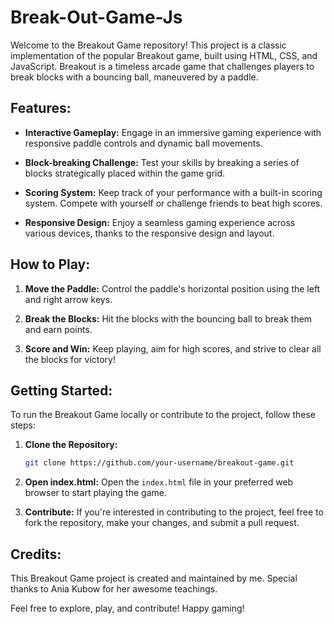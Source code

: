 # Break-Out-Game-Js

Welcome to the Breakout Game repository! This project is a classic implementation of the popular Breakout game, built using HTML, CSS, and JavaScript. Breakout is a timeless arcade game that challenges players to break blocks with a bouncing ball, maneuvered by a paddle.

## Features:

- **Interactive Gameplay:** Engage in an immersive gaming experience with responsive paddle controls and dynamic ball movements.

- **Block-breaking Challenge:** Test your skills by breaking a series of blocks strategically placed within the game grid.

- **Scoring System:** Keep track of your performance with a built-in scoring system. Compete with yourself or challenge friends to beat high scores.

- **Responsive Design:** Enjoy a seamless gaming experience across various devices, thanks to the responsive design and layout.

## How to Play:

1. **Move the Paddle:** Control the paddle's horizontal position using the left and right arrow keys.

2. **Break the Blocks:** Hit the blocks with the bouncing ball to break them and earn points.

3. **Score and Win:** Keep playing, aim for high scores, and strive to clear all the blocks for victory!

## Getting Started:

To run the Breakout Game locally or contribute to the project, follow these steps:

1. **Clone the Repository:**
    ```bash
    git clone https://github.com/your-username/breakout-game.git
    ```

2. **Open index.html:**
    Open the `index.html` file in your preferred web browser to start playing the game.

3. **Contribute:**
    If you're interested in contributing to the project, feel free to fork the repository, make your changes, and submit a pull request.

## Credits:

This Breakout Game project is created and maintained by me. Special thanks to Ania Kubow for her awesome teachings.

Feel free to explore, play, and contribute! Happy gaming!
